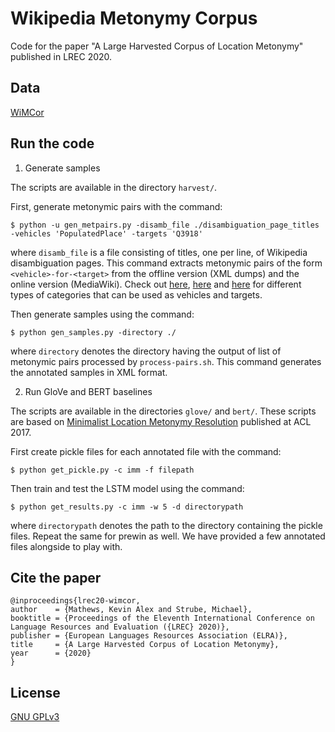 # Wikipedia Metonymy Corpus

Code for the paper "A Large Harvested Corpus of Location Metonymy" published in LREC 2020.

## Data

[WiMCor](https://kevinalexmathews.github.io/software/)

## Run the code

1. Generate samples

The scripts are available in the directory `harvest/`. 

First, generate metonymic pairs with the command:


```$ python -u gen_metpairs.py -disamb_file ./disambiguation_page_titles -vehicles 'PopulatedPlace' -targets 'Q3918'```

where `disamb_file` is a file consisting of titles, one per line, of Wikipedia disambiguation pages.
This command extracts metonymic pairs of the form `<vehicle>-for-<target>` from the offline version (XML dumps) and the online version (MediaWiki). 
Check out 
[here](https://wiki.dbpedia.org/services-resources/datasets/dbpedia-datasets#h434-6),
[here](http://dbpedia.org/sparql?default-graph-uri=http%3A%2F%2Fdbpedia.org&query=SELECT+DISTINCT+%3Fcategory%0D%0AWHERE+%7B%3Farticle+rdf%3Atype+%3Fcategory+.%7D%0D%0ALIMIT+1000000&format=text%2Fhtml&CXML_redir_for_subjs=121&CXML_redir_for_hrefs=&timeout=30000&debug=on&run=+Run+Query+)
and 
[here](https://www.wikidata.org/wiki/Wikidata:Item_classification) for different types of categories that can be used as vehicles and targets.

Then generate samples using the command:

```$ python gen_samples.py -directory ./```

where `directory` denotes the directory having the output of list of metonymic pairs processed by `process-pairs.sh`.
This command generates the annotated samples in XML format.

2. Run GloVe and BERT baselines

The scripts are available in the directories `glove/` and `bert/`.
These scripts are based on [Minimalist Location Metonymy Resolution](https://github.com/milangritta/Minimalist-Location-Metonymy-Resolution)  published at ACL 2017.

First create pickle files for each annotated file with the command:

```$ python get_pickle.py -c imm -f filepath```

Then train and test the LSTM model using the command:

```$ python get_results.py -c imm -w 5 -d directorypath```

where `directorypath` denotes the path to the directory containing the pickle files. Repeat the same for prewin as well. We have provided a few annotated files alongside to play with.

## Cite the paper

```
@inproceedings{lrec20-wimcor,
author    = {Mathews, Kevin Alex and Strube, Michael},
booktitle = {Proceedings of the Eleventh International Conference on Language Resources and Evaluation ({LREC} 2020)},
publisher = {European Languages Resources Association (ELRA)},
title     = {A Large Harvested Corpus of Location Metonymy},
year      = {2020}
}
```

## License

[GNU GPLv3](LICENSE)
